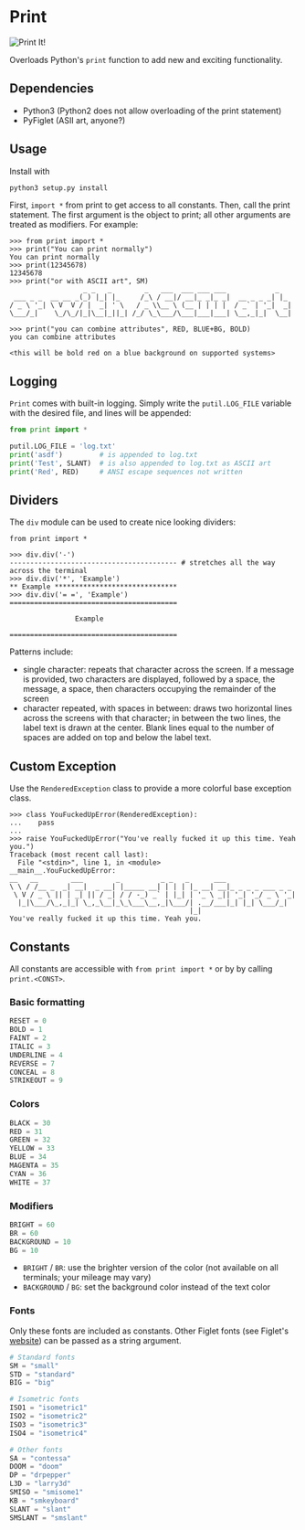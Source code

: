 # Print

![Print It!](https://github.com/thetianshuhuang/print/blob/master/print.png)

Overloads Python's ```print``` function to add new and exciting functionality.

## Dependencies
- Python3 (Python2 does not allow overloading of the print statement)
- PyFiglet (ASII art, anyone?)

## Usage
Install with
```python
python3 setup.py install
```

First, ```import *``` from print to get access to all constants. Then, call the print statement. The first argument is the object to print; all other arguments are treated as modifiers. For example:
```
>>> from print import *
>>> print("You can print normally")
You can print normally
>>> print(12345678)
12345678
>>> print("or with ASCII art", SM)
                  _ _   _        _   ___  ___ ___ ___            _   
 ___ _ _  __ __ _(_) |_| |_     /_\ / __|/ __|_ _|_ _|  __ _ _ _| |_ 
/ _ \ '_| \ V  V / |  _| ' \   / _ \\__ \ (__ | | | |  / _` | '_|  _|
\___/_|    \_/\_/|_|\__|_||_| /_/ \_\___/\___|___|___| \__,_|_|  \__|
                                                                     
>>> print("you can combine attributes", RED, BLUE+BG, BOLD)
you can combine attributes

<this will be bold red on a blue background on supported systems>

```

## Logging
```Print``` comes with built-in logging. Simply write the ```putil.LOG_FILE``` variable with the desired file, and lines will be appended:
```python
from print import *

putil.LOG_FILE = 'log.txt'
print('asdf')         # is appended to log.txt
print('Test', SLANT)  # is also appended to log.txt as ASCII art
print('Red', RED)     # ANSI escape sequences not written
```

## Dividers
The ```div``` module can be used to create nice looking dividers:
```shell
from print import *

>>> div.div('-')
----------------------------------------- # stretches all the way across the terminal
>>> div.div('*', 'Example')
** Example ******************************
>>> div.div('= =', 'Example')
=========================================

                Example

=========================================
```
Patterns include:
- single character: repeats that character across the screen. If a message is provided, two characters are displayed, followed by a space, the message, a space, then characters occupying the remainder of the screen
- character repeated, with spaces in between: draws two horizontal lines across the screens with that character; in between the two lines, the label text is drawn at the center. Blank lines equal to the number of spaces are added on top and below the label text.

## Custom Exception
Use the ```RenderedException``` class to provide a more colorful base exception class.
```
>>> class YouFuckedUpError(RenderedException):
...    pass
...
>>> raise YouFuckedUpError("You've really fucked it up this time. Yeah you.")
Traceback (most recent call last):
  File "<stdin>", line 1, in <module>
__main__.YouFuckedUpError: 
__   __        ___        _          _ _   _      ___                 
\ \ / /__ _  _| __|  _ __| |_____ __| | | | |_ __| __|_ _ _ _ ___ _ _ 
 \ V / _ \ || | _| || / _| / / -_) _` | |_| | '_ \ _|| '_| '_/ _ \ '_|
  |_|\___/\_,_|_| \_,_\__|_\_\___\__,_|\___/| .__/___|_| |_| \___/_|  
                                            |_|                       
You've really fucked it up this time. Yeah you.
```

## Constants
All constants are accessible with ```from print import *``` or by by calling ```print.<CONST>```.

### Basic formatting
```python
RESET = 0
BOLD = 1
FAINT = 2
ITALIC = 3
UNDERLINE = 4
REVERSE = 7
CONCEAL = 8
STRIKEOUT = 9
```

### Colors
```python
BLACK = 30
RED = 31
GREEN = 32
YELLOW = 33
BLUE = 34
MAGENTA = 35
CYAN = 36
WHITE = 37
```

### Modifiers
```python
BRIGHT = 60
BR = 60
BACKGROUND = 10
BG = 10
```
- ```BRIGHT``` / ```BR```: use the brighter version of the color (not available on all terminals; your mileage may vary)
- ```BACKGROUND``` / ```BG```: set the background color instead of the text color

### Fonts
Only these fonts are included as constants. Other Figlet fonts (see Figlet's [website](http://www.figlet.org/)) can be passed as a string argument.
```python
# Standard fonts
SM = "small"
STD = "standard"
BIG = "big"

# Isometric fonts
ISO1 = "isometric1"
ISO2 = "isometric2"
ISO3 = "isometric3"
ISO4 = "isometric4"

# Other fonts
SA = "contessa"
DOOM = "doom"
DP = "drpepper"
L3D = "larry3d"
SMISO = "smisome1"
KB = "smkeyboard"
SLANT = "slant"
SMSLANT = "smslant"
```
